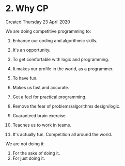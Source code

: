 # 2. Why CP
Created Thursday 23 April 2020

We are doing competitive programming to:

1. Enhance our coding and algorithmic skills.
2. It's an opportunity.
3. To get comfortable with logic and programming.
4. It makes our profile in the world, as a programmer.
5. To have fun.
6. Makes us fast and accurate.
7. Get a feel for practical programming.
8. Remove the fear of problems/algorithms design/logic.

 9. Guaranteed brain exercise.

10. Teaches us to work in teams.
11. It's actually fun. Competition all around the world.


We are not doing it:

1. For the sake of doing it.
2. For just doing it.


